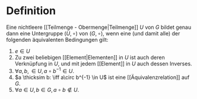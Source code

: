 # Definition
Eine nichtleere [[Teilmenge - Obermenge|Teilmenge]] $U$ von $G$ bildet genau dann eine Untergruppe $(U, \circ)$ von $(G, \circ)$, wenn eine (und damit alle) der folgenden äquivalenten Bedingungen gilt:
1. $e \in U$ 
2. Zu zwei beliebigen [[Element|Elementen]] in $U$ ist auch deren Verknüpfung in $U$, und mit jedem [[Element]] in $U$ auch dessen Inverses.
3. $\forall a, b, \in U, a\circ b^{-1} \in U$.
4. $a \thicksim b: \iff a\circ b^{-1} \in U$ ist eine [[Äquivalenzrelation]] auf $G$.
5. $\forall a \in U, b\in G, a\circ b \notin U$.
